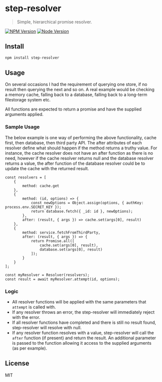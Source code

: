 # step-resolver

> Simple, hierarchical promise resolver.

[![NPM Version][npm-image]][npm-url]
[![Node Version][node-image]][node-url]

## Install

```bash
npm install step-resolver

```

## Usage

On several occasions I had the requirement of querying one store, if no result then querying the next and so on. A real example would be checking a memory cache, falling back to a database, falling back to a long-term filestorage system etc.

All functions are expected to return a promise and have the supplied arguments applied.

### Sample Usage

The below example is one way of performing the above functionality, cache first, then database, then third party API. The after attributes of each resolver define what should happen if the method returns a truthy value. For instance, the cache resolver does not have an after function as there is no need, however if the cache resolver returns null and the database resolver returns a value, the after function of the database resolver could be to update the cache with the returned result.

```
const resolvers = [
    {
        method: cache.get
    },
    {
        method: (id, options) => {
            const newOptions = Object.assign(options, { authKey: process.env.SECRET_KEY });
            return database.fetch({ _id: id }, newOptions);
        },
        after: (result, { args }) => cache.set(args[0], result)
    },
    {
        method: service.fetchFromThirdParty,
        after: (result, { args }) => {
            return Promise.all([
                cache.set(args[0], result),
                database.set(args[0], result)
            ]);
        }
    }
];

const myResolver = Resolver(resolvers);
const result = await myResolver.attempt(id, options);

```

### Logic

- All resolver functions will be applied with the same parameters that `attempt` is called with.
- If any resolver throws an error, the step-resolver will immediately reject with the error.
- If all resolver functions have completed and there is still no result found, step-resolver will resolve with null.
- If any resolver function resolves with a value, step-resolver will call the `after` function (if present) and return the result. An additional parameter is passed to the function allowing it access to the supplied arguments (as per example).

## License

MIT

[npm-image]: https://img.shields.io/npm/v/step-resolver.svg
[npm-url]: https://npmjs.org/package/step-resolver
[node-image]: https://img.shields.io/node/v/step-resolver.svg
[node-url]: https://nodejs.org
